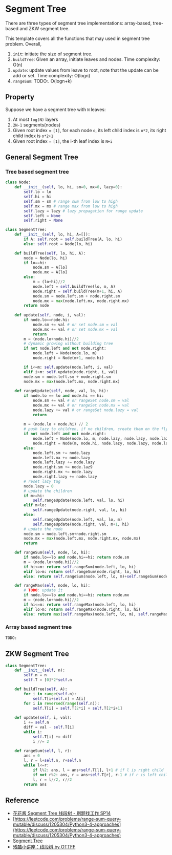# Segment Tree

There are three types of segment tree implementations: array-based, tree-based and ZKW segment tree.

This template covers all the functions that may used in segment tree problem. Overall,

1. `init`: initiate the size of segment tree.
2. `buildTree`: Given an array, initiate leaves and nodes. Time complexity: O(n)
3. `update`: update values from leave to root, note that the update can be add or set. Time complexity: O(logn)
4. `rangeSum`: TODO:. O(logn+k)

## Property

Suppose we have a segment tree with `N` leaves:

1. At most `log(N)` layers
2. `2N-1` segments(nodes)
3. Given root index = `[1]`, for each node `o`, its left child index is `o*2`, its right child index is `o*2+1`
4. Given root index = `[1]`, the i-th leaf index is `N+i`

## General Segment Tree

### Tree based segment tree

``` py
class Node:
    def __init__(self, lo, hi, sm=0, mx=0, lazy=0):
        self.lo = lo
        self.hi = hi
        self.sm = sm # range sum from low to high
        self.mx = mx # range max from low to high
        self.lazy = lazy # lazy propagation for range update
        self.left = None
        self.right = None

class SegmentTree:
    def __init__(self, lo, hi, A=[]):
        if A: self.root = self.buildTree(A, lo, hi)
        else: self.root = Node(lo, hi)

    def buildTree(self, lo, hi, A):
        node = Node(lo, hi)
        if lo==hi: 
            node.sm = A[lo]
            node.mx = A[lo]
        else:
            m = (lo+hi)//2
            node.left = self.buildTree(lo, m, A)
            node.right = self.buildTree(m+1, hi, A)
            node.sm = node.left.sm + node.right.sm
            node.mx = max(node.left.mx, node.right.mx)
        return node
    
    def update(self, node, i, val):
        if node.lo==node.hi:
            node.sm += val # or set node.sm = val
            node.mx += val # or set node.mx = val
            return 
        m = (node.lo+node.hi)//2
        # dynamic growing without building tree
        if not node.left and not node.right: 
            node.left = Node(node.lo, m)
            node.right = Node(m+1, node.hi)

        if i<=m: self.update(node.left, i, val)
        elif i>m: self.update(node.right, i, val)
        node.sm = node.left.sm + node.right.sm
        node.mx = max(node.left.mx, node.right.mx)
        
    def rangeUpdate(self, node, val, lo, hi):
        if node.lo == lo and node.hi == hi:
            node.sm += val # or rangeSet node.sm = val
            node.mx += val # or rangeSet node.mx = val
            node.lazy += val # or rangeSet node.lazy = val
            return 
        
        m = (node.lo + node.hi) // 2
        # push lazy to children, if no children, create them on the fly
        if not node.left and not node.right:
            node.left = Node(node.lo, m, node.lazy, node.lazy, node.lazy)
            node.right = Node(m, node.hi, node.lazy, node.lazy, node.lazy)
        else:
            node.left.sm += node.lazy
            node.left.mx += node.lazy
            node.left.lazy += node.lazy
            node.right.sm += node.laz9
            node.right.mx += node.lazy
            node.right.lazy += node.lazy
        # reset lazy tag
        node.lazy = 0
        # update the children
        if m>=hi:
            self.rangeUpdate(node.left, val, lo, hi)
        elif m<lo:
            self.rangeUpdate(node.right, val, lo, hi)
        else:
            self.rangeUpdate(node.left, val, lo, m)
            self.rangeUpdate(node.right, val, m+1, hi)
        # update the node
        node.sm = node.left.sm+node.right.sm
        node.mx = max(node.left.mx, node.right.mx, node.mx)
        return

    def rangeSum(self, node, lo, hi):
        if node.lo==lo and node.hi==hi: return node.sm
        m = (node.lo+node.hi)//2
        if hi<=m: return self.rangeSum(node.left, lo, hi)
        elif lo>m: return self.rangeSum(node.right, lo, hi)
        else: return self.rangeSum(node.left, lo, m)+self.rangeSum(node.right, m+1, hi)

    def rangeMax(self, node, lo, hi):
        # TODO: update it
        if node.lo==lo and node.hi==hi: return node.mx
        m = (node.lo+node.hi)//2
        if hi<=m: return self.rangeMax(node.left, lo, hi)
        elif lo>m: return self.rangeMax(node.right, lo, hi)
        else: return max(self.rangeMax(node.left, lo, m), self.rangeMax(node.right, m+1, hi))
```

### Array based segment tree

``` py
TODO:
```

## ZKW Segment Tree

``` py
class SegmentTree:
    def __init__(self, n):
        self.n = n
        self.T = [0]*2*self.n

    def buildTree(self, A):
        for i in range(self.n): 
            self.T[i+self.n] = A[i]
        for i in reversed(range(self.n)):
            self.T[i] = self.T[2*i] + self.T[2*i+1]
    
    def update(self, i, val):
        i += self.n
        diff = val - self.T[i]
        while i:
            self.T[i] += diff
            i //= 2
            
    def rangeSum(self, l, r):
        ans = 0
        l, r = l+self.n, r+self.n
        while l<=r:
            if l%2: ans, l = ans+self.T[l], l+1 # if l is right child
            if not r%2: ans, r = ans+self.T[r], r-1 # if r is left child
            l, r = l//2, r//2
        return ans
```

## Reference

- [花花酱 Segment Tree 线段树 - 刷题找工作 SP14](https://www.youtube.com/watch?v=rYBtViWXYeI)
- [https://leetcode.com/problems/range-sum-query-mutable/discuss/1205304/Python3-4-approaches](https://leetcode.com/problems/range-sum-query-mutable/discuss/1205304/Python3-4-approaches)
- [Segment Tree](https://cp-algorithms.com/data_structures/segment_tree.html)
- [残酷小讲座：线段树 by OTTFF](https://www.youtube.com/watch?v=s7vZDDpeR7w)